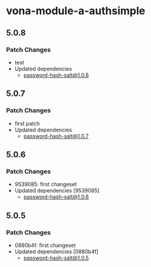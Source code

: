 # vona-module-a-authsimple

## 5.0.8

### Patch Changes

- test
- Updated dependencies
  - password-hash-salt@1.0.8

## 5.0.7

### Patch Changes

- first patch
- Updated dependencies
  - password-hash-salt@1.0.7

## 5.0.6

### Patch Changes

- 9539085: first changeset
- Updated dependencies [9539085]
  - password-hash-salt@1.0.6

## 5.0.5

### Patch Changes

- 0880b4f: first changeset
- Updated dependencies [0880b4f]
  - password-hash-salt@1.0.5
